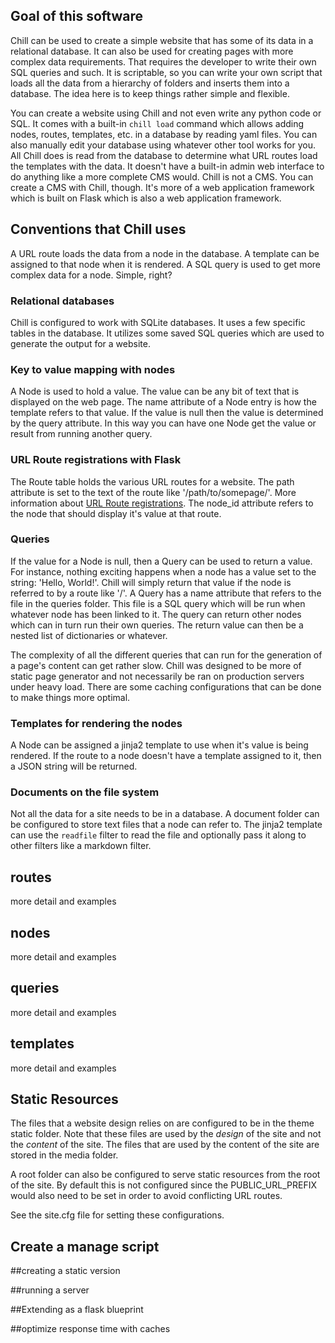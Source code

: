 ## Goal of this software

Chill can be used to create a simple website that has some of its data in
a relational database. It can also be used for creating pages with more
complex data requirements. That requires the developer to write their own SQL
queries and such. It is scriptable, so you can write your own script that
loads all the data from a hierarchy of folders and inserts them into
a database. The idea here is to keep things rather simple and flexible.

You can create a website using Chill and not even write any python code or SQL. It
comes with a built-in `chill load` command which allows adding nodes,
routes, templates, etc. in a database by reading yaml files. You can also manually edit your
database using whatever other tool works for you. All Chill does is read from
the database to determine what URL routes load the templates with the data. It
doesn't have a built-in admin web interface to do anything like a more complete
CMS would. Chill is not a CMS. You can create a CMS with Chill, though. It's
more of a web application framework which is built on Flask which is also a web
application framework.

## Conventions that Chill uses

A URL route loads the data from a node in the database. A template can be
assigned to that node when it is rendered. A SQL query is used to get more
complex data for a node. Simple, right?

### Relational databases

Chill is configured to work with SQLite databases. It uses a few specific
tables in the database. It utilizes some saved SQL queries which are used to
generate the output for a website.

### Key to value mapping with nodes

A Node is used to hold a value. The value can be any bit of text that is
displayed on the web page. The name attribute of a Node entry is how the
template refers to that value. If the value is null then the value is
determined by the query attribute. In this way you can have one Node get the
value or result from running another query.

### URL Route registrations with Flask

The Route table holds the various URL routes for a website. The path attribute
is set to the text of the route like '/path/to/somepage/'. More information
about [URL Route
registrations](http://flask.pocoo.org/docs/0.10/api/#url-route-registrations).
The node_id attribute refers to the node that should display it's value at that
route.

### Queries

If the value for a Node is null, then a Query can be used to return a value.
For instance, nothing exciting happens when a node has a value set to the
string: 'Hello, World!'. Chill will simply return that value if the node is
referred to by a route like '/'. A Query has a name attribute that refers to
the file in the queries folder. This file is a SQL query which will be run when
whatever node has been linked to it. The query can return other nodes which
can in turn run their own queries. The return value can then be a nested list
of dictionaries or whatever.

The complexity of all the different queries that can run for the generation of
a page's content can get rather slow. Chill was designed to be more of static
page generator and not necessarily be ran on production servers under heavy
load. There are some caching configurations that can be done to make things
more optimal.

### Templates for rendering the nodes

A Node can be assigned a jinja2 template to use when it's value is being
rendered. If the route to a node doesn't have a template assigned to it, then
a JSON string will be returned.

### Documents on the file system

Not all the data for a site needs to be in a database. A document folder can
be configured to store text files that a node can refer to. The jinja2
template can use the `readfile` filter to read the file and optionally pass it
along to other filters like a markdown filter.

## routes

more detail and examples

## nodes

more detail and examples

## queries

more detail and examples

## templates

more detail and examples

## Static Resources

The files that a website design relies on are configured to be in the theme
static folder. Note that these files are used by the _design_ of the site and
not the _content_ of the site. The files that are used by the content of the
site are stored in the media folder.

A root folder can also be configured to serve static resources from the root of
the site. By default this is not configured since the PUBLIC_URL_PREFIX would
also need to be set in order to avoid conflicting URL routes.

See the site.cfg file for setting these configurations.

## Create a manage script

##creating a static version

##running a server

##Extending as a flask blueprint

##optimize response time with caches
